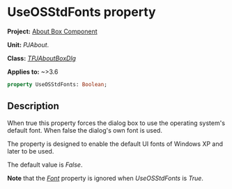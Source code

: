 # UseOSStdFonts property

**Project:** [About Box Component](../API.md)

**Unit:** _PJAbout_.

**Class:** [_TPJAboutBoxDlg_](./TPJAboutBoxDlg.md)

**Applies to:** ~>3.6

```pascal
property UseOSStdFonts: Boolean;
```

## Description

When true this property forces the dialog box to use the operating system's default font. When false the dialog's own font is used.

The property is designed to enable the default UI fonts of Windows XP and later to be used.

The default value is _False_.

**Note** that the [_Font_](./TPJAboutBoxDlg-Font.md) property is ignored when _UseOSStdFonts_ is _True_.
